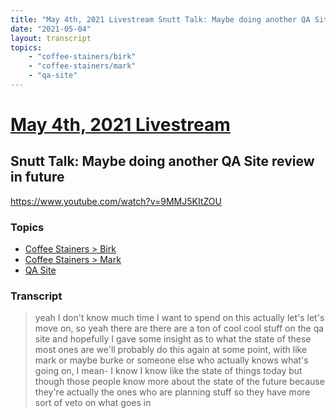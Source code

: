 ```yaml
---
title: "May 4th, 2021 Livestream Snutt Talk: Maybe doing another QA Site review in future"
date: "2021-05-04"
layout: transcript
topics:
    - "coffee-stainers/birk"
    - "coffee-stainers/mark"
    - "qa-site"
---
```

# [May 4th, 2021 Livestream](../2021-05-04.md)
## Snutt Talk: Maybe doing another QA Site review in future
https://www.youtube.com/watch?v=9MMJ5KItZOU

### Topics
* [Coffee Stainers > Birk](../topics/coffee-stainers/birk.md)
* [Coffee Stainers > Mark](../topics/coffee-stainers/mark.md)
* [QA Site](../topics/qa-site.md)

### Transcript

> yeah I don't know much time I want to spend on this actually let's let's move on, so yeah there are there are a ton of cool cool stuff on the qa site and hopefully I gave some insight as to what the state of these most ones are we'll probably do this again at some point, with like mark or maybe burke or someone else who actually knows what's going on, I mean- I know I know like the state of things today but though those people know more about the state of the future because they're actually the ones who are planning stuff so they have more sort of veto on what goes in
